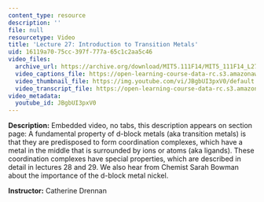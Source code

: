 ```yaml
---
content_type: resource
description: ''
file: null
resourcetype: Video
title: 'Lecture 27: Introduction to Transition Metals'
uid: 16119a70-75cc-397f-777a-65c1c2aa5c46
video_files:
  archive_url: https://archive.org/download/MIT5.111F14/MIT5_111F14_L27_300k.mp4
  video_captions_file: https://open-learning-course-data-rc.s3.amazonaws.com/5-111sc-principles-of-chemical-science-fall-2014/006772af473656e093b66fe2759bd6fb_JBgbUI3pxV0.vtt
  video_thumbnail_file: https://img.youtube.com/vi/JBgbUI3pxV0/default.jpg
  video_transcript_file: https://open-learning-course-data-rc.s3.amazonaws.com/5-111sc-principles-of-chemical-science-fall-2014/3c06a53e93499518678c525a4bd9da60_JBgbUI3pxV0.pdf
video_metadata:
  youtube_id: JBgbUI3pxV0
---
```


**Description:** Embedded video, no tabs, this description appears on section page: A fundamental property of d-block metals (aka transition metals) is that they are predisposed to form coordination complexes, which have a metal in the middle that is surrounded by ions or atoms (aka ligands). These coordination complexes have special properties, which are described in detail in lectures 28 and 29. We also hear from Chemist Sarah Bowman about the importance of the d-block metal nickel.

**Instructor:** Catherine Drennan